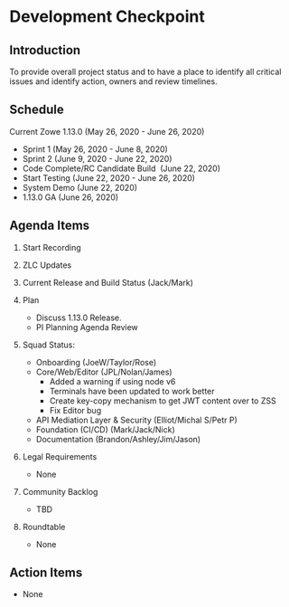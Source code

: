# Development Checkpoint

Introduction
------------
To provide overall project status and to have a place to identify all critical issues and identify action, owners and review timelines.

Schedule
--------

Current
Zowe 1.13.0 (May 26, 2020 - June 26, 2020)
- Sprint 1 (May 26, 2020 - June 8, 2020)
- Sprint 2 (June 9, 2020 - June 22, 2020)
- Code Complete/RC Candidate Build  (June 22, 2020)
- Start Testing (June 22, 2020 - June 26, 2020)
- System Demo (June 22, 2020)
- 1.13.0 GA (June 26, 2020)


Agenda Items
------------
1. Start Recording
2. ZLC Updates
3. Current Release and Build Status (Jack/Mark)
4. Plan
     - Discuss 1.13.0 Release.
     - PI Planning Agenda Review
5. Squad Status:
    - Onboarding (JoeW/Taylor/Rose)
    - Core/Web/Editor (JPL/Nolan/James)
      - Added a warning if using node v6 
      - Terminals have been updated to work better 
      - Create key-copy mechanism to get JWT content over to ZSS
      - Fix Editor bug
    - API Mediation Layer & Security (Elliot/Michal S/Petr P)
    - Foundation (CI/CD) (Mark/Jack/Nick)
    - Documentation (Brandon/Ashley/Jim/Jason)

6. Legal Requirements
    - None

7. Community Backlog
    - TBD
8. Roundtable
    - None

Action Items
------------
- None
